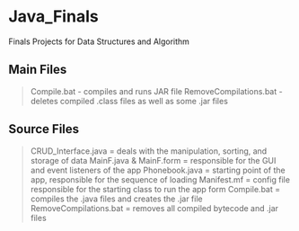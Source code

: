 # Java_Finals
Finals Projects for Data Structures and Algorithm

## Main Files
> Compile.bat - compiles and runs JAR file
> RemoveCompilations.bat - deletes compiled .class files as well as some .jar files 
## Source Files
> CRUD_Interface.java = deals with the manipulation, sorting, and storage of data
> MainF.java & MainF.form = responsible for the GUI and event listeners of the app
> Phonebook.java = starting point of the app, responsible for the sequence of loading
> Manifest.mf = config file responsible for the starting class to run the app form
> Compile.bat = compiles the .java files and creates the .jar file
> RemoveCompilations.bat = removes all compiled bytecode and .jar files
